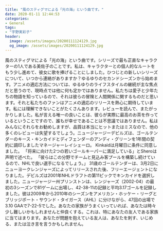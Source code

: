 ```yaml
---
title: "風のスティグマによる「光の海」という曲です。"
date: 2020-01-11 12:44:53
categories:
- General
tags:
- "宇野実彩子"
header:
  image: /assets/images/20200111124129.jpg
  og_image: /assets/images/20200111124129.jpg
---
```


風のスティグマによる「光の海」という曲です。シリーズで最も正直なキャラクターの1人である美佐子のことです。私は、キャラクターとの個人的なルートをもう少し進めて、彼女に歌を捧げることにしました。ひつじとの新しいシリーズについて、いつから連絡がありますか？ゆるゆりのセカンドシーズンから始めます。アニメの適応方法については、ゆるゆりのライフスタイルの継続が主な焦点だと思うので、現時点では他に何も定かではありません。私たちは愛子と少年たちの物語を知っているので、それは彼らの冒険と人間関係に関するものだと思います。それと私たちのファンはアニメの適応のリリースを熱心に期待しています。私には理解できないことがたくさんあります。レビューを読んで、またがっかりしました。私が言える唯一の良いことは、彼らが実際に最高のお茶を作っているということですので、誰もが幸せであることは不思議ではありません。私はみんなにそれらをお勧めしますが、品質は本当にヒットまたはミスなので、他の多くのレビューは失望するでしょう。ニュージャージーデビルズは、ゴールテンダーのキース・キンカイドとディフェンダーのアンディ・グリーンを1年間の契約に調印しましたマネージャーレイシェーロ。 Kinkaidは月曜日に条件に同意しました。 「将来に向けた2つの若いゴールキーパーに満足している」とSheroは声明で述べた。 「彼らはこの分野でチームと見込み客プールを構築し続けているので、NHLで良い選手になるでしょう。」 31歳のゴールテンダーは、3月2日にニューヨークレンジャーズによってリリースされた後、フリーエージェントになりました。デビルズは2001年NHLドラフトの第11ピックでキンカイドを選択しました。ニュージャージー州プリンストンは、レンジャーズ（2002-04）の最初の3シーズンで81ゲームに出場し、42-38-11の記録と平均3.17ゴールを記録しました。彼は2009年から2010年のシーズンをアメリカン・ホッケー・リーグとブリッジポート・サウンド・タイガース（AHL）に分けながら、47回の出場で3.10 GAAで7-22-5でした。あなたの家族がうまくいっていれば、あなたは時々少し難しいかもしれませんと仲良くする。これは、特にあなたの友人である家族に当てはまります。あなたが問題を抱えている友人は、あなたを刺す、いじめる、または泣き言を言うかもしれません。

